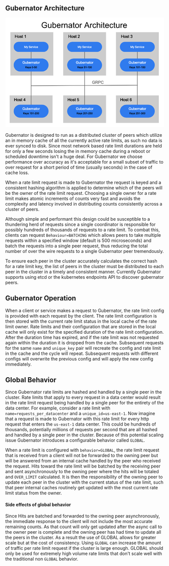 ## Gubernator Architecture

![architecture diagram](/images/architecture.png)

Gubernator is designed to run as a distributed cluster of peers which utilize
an in memory cache of all the currently active rate limits, as such no data is
ever synced to disk. Since most network based rate limit durations are held for
only a few seconds losing the in memory cache during a reboot or scheduled
downtime isn't a huge deal. For Gubernator we choose performance over accuracy
as it's acceptable for a small subset of traffic to over request for a short
period of time (usually seconds) in the case of cache loss.

When a rate limit request is made to Gubernator the request is keyed and a
consistent hashing algorithm is applied to determine which of the peers will be
the owner of the rate limit request. Choosing a single owner for a rate limit
makes atomic increments of counts very fast and avoids the complexity and
latency involved in distributing counts consistently across a cluster of peers.

Although simple and performant this design could be susceptible to a thundering
herd of requests since a single coordinator is responsible for possibly
hundreds of thousands of requests to a rate limit. To combat this, clients can
request `Behaviour=BATCHING` which allows peers to take multiple requests within
a specified window (default is 500 microseconds) and batch the requests into a
single peer request, thus reducing the total number of over the wire requests
to a single Gubernator peer tremendously.

To ensure each peer in the cluster accurately calculates the correct hash for a
rate limit key, the list of peers in the cluster must be distributed to each
peer in the cluster in a timely and consistent manner. Currently Gubernator
supports using etcd or the kubernetes endpoints API to discover gubernator
peers.

## Gubernator Operation
When a client or service makes a request to Gubernator, the rate limit config
is provided with each request by the client. The rate limit configuration is
then stored with the current rate limit status in the local cache of the rate
limit owner. Rate limits and their configuration that are stored in the local
cache will only exist for the specified duration of the rate limit
configuration. After the duration time has expired, and if the rate limit was
not requested again within the duration it is dropped from the cache.
Subsequent requests for the same `name` and `unique_key` pair will recreate the
config and rate limit in the cache and the cycle will repeat. Subsequent
requests with different configs will overwrite the previous config and will
apply the new config immediately.

## Global Behavior
Since Gubernator rate limits are hashed and handled by a single peer in the
cluster. Rate limits that apply to every request in a data center would result
in the rate limit request being handled by a single peer for the entirety of
the data center. For example, consider a rate limit with
`name=requests_per_datacenter` and a `unique_id=us-east-1`. Now imagine that a
request is made to Gubernator with this rate limit for every http request that
enters the `us-east-1` data center. This could be hundreds of thousands,
potentially millions of requests per second that are all hashed and handled by
a single peer in the cluster. Because of this potential scaling issue
Gubernator introduces a configurable behavior called `GLOBAL`.

When a rate limit is configured with `behavior=GLOBAL`, the rate limit request
that is received from a client will not be forwarded to the owning peer but
will be answered from an internal cache handled by the peer who received the
request. Hits toward the rate limit will be batched by the receiving peer and
sent asynchronously to the owning peer where the hits will be totaled and
`OVER_LIMIT` calculated. It is then the responsibility of the owning peer to
update each peer in the cluster with the current status of the rate limit, such
that peer internal caches routinely get updated with the most current rate
limit status from the owner.

#### Side effects of global behavior
Since Hits are batched and forwarded to the owning peer asynchronously, the
immediate response to the client will not include the most accurate remaining
counts. As that count will only get updated after the async call to the owner
peer is complete and the owning peer has had time to update all the peers in
the cluster. As a result the use of GLOBAL allows for greater scale but at the
cost of consistency. Using `GLOBAL` can increase the amount of traffic per rate
limit request if the cluster is large enough. GLOBAL should only be used for
extremely high volume rate limits that don't scale well with the traditional
non `GLOBAL` behavior.



